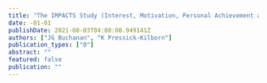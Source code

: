 ```yaml
---
title: "The IMPACTS Study (Interest, Motivation, Personal Achievement and Classroom Teaching in Science)"
date: -01-01
publishDate: 2021-08-03T04:08:08.949141Z
authors: ["JG Buchanan", "K Pressick-Kilborn"]
publication_types: ["0"]
abstract: ""
featured: false
publication: ""
---
```


